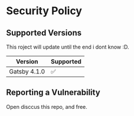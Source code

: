 # Security Policy

## Supported Versions

This roject will update until the end i dont know :D.

| Version | Supported          |
| ------- | ------------------ |
| Gatsby 4.1.0 | :white_check_mark: |

## Reporting a Vulnerability

Open disccus this repo, and free.
